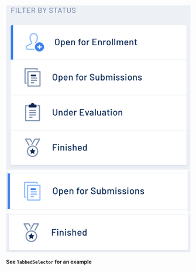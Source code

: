 <div class="references">
  <div class="reference">
    <a href="public/images/components/TabbedSelectorOption/1.png">
      <img src="public/images/components/TabbedSelectorOption/1.png" alt="TabbedSelectorOption 1" />
    </a>
  </div>
  <div class="reference">
    <a href="public/images/components/TabbedSelectorOption/2.png">
      <img src="public/images/components/TabbedSelectorOption/2.png" alt="TabbedSelectorOption 2" />
    </a>
  </div>
  <div class="reference">
    <a href="public/images/components/TabbedSelectorOption/3.png">
      <img src="public/images/components/TabbedSelectorOption/3.png" alt="TabbedSelectorOption 3" />
    </a>
  </div>
</div>

**See `TabbedSelector` for an example**
